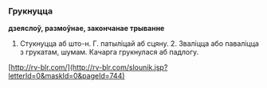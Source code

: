 ### Грукнуцца
**дзеяслоў, размоўнае, закончанае трыванне**

1. Стукнуцца аб што-н. Г. патыліцай аб сцяну. 2. Зваліцца або паваліцца з грукатам, шумам. Качарга грукнулася аб падлогу.

<a rel="author">[http://rv-blr.com/](http://rv-blr.com/slounik.jsp?letterId=0&maskId=0&pageId=744)</a>
